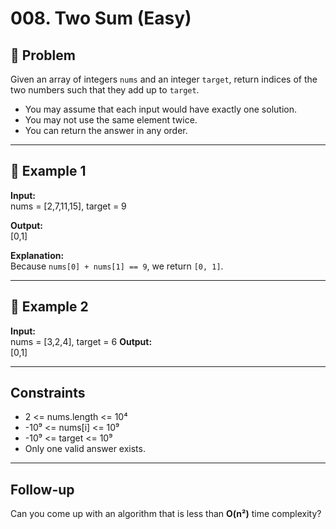 # 008. Two Sum (Easy)

## 📌 Problem
Given an array of integers `nums` and an integer `target`, return indices of the two numbers such that they add up to `target`.

- You may assume that each input would have exactly one solution.  
- You may not use the same element twice.  
- You can return the answer in any order.  

---

## 🔹 Example 1
**Input:**  
nums = [2,7,11,15], target = 9

**Output:**  
[0,1]

**Explanation:**  
Because `nums[0] + nums[1] == 9`, we return `[0, 1]`.

---

## 🔹 Example 2
**Input:**  
nums = [3,2,4], target = 6
**Output:**  
[0,1]

---

## Constraints
- 2 <= nums.length <= 10⁴  
- -10⁹ <= nums[i] <= 10⁹  
- -10⁹ <= target <= 10⁹  
- Only one valid answer exists.  

---

## Follow-up
Can you come up with an algorithm that is less than **O(n²)** time complexity?
